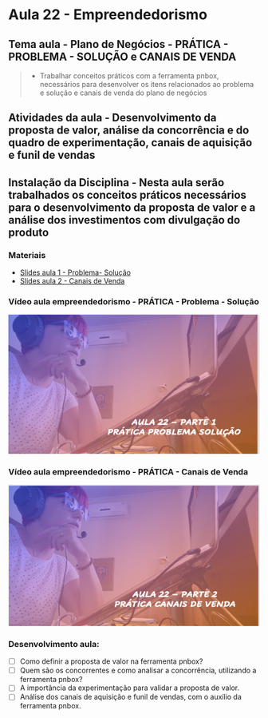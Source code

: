 # Aula 22 - Empreendedorismo
## Tema aula - Plano de Negócios - PRÁTICA - PROBLEMA - SOLUÇÃO e CANAIS DE VENDA

> * Trabalhar conceitos práticos com a ferramenta pnbox, necessários para desenvolver os itens relacionados ao problema e solução e canais de venda do plano de negócios

## Atividades da aula - Desenvolvimento da proposta de valor, análise da concorrência e do quadro de experimentação, canais de aquisição e funil de vendas


## Instalação da Disciplina - Nesta aula serão trabalhados os conceitos práticos necessários para o desenvolvimento da proposta de valor e a análise dos investimentos com divulgação do produto

### Materiais

- [Slides aula 1 - Problema- Solução](aula_21_1_teorica_pnbox_proposta_valor.pdf)
- [Slides aula 2 - Canais de Venda](aula_21_2_teorica_pnbox_canais_vendas.pdf)

### Vídeo aula empreendedorismo -  PRÁTICA - Problema - Solução

[![Aula - PRÁTICA- Problema - Solução](capa_aula22_1.png)](https://youtu.be/CMYS8sKu5F0)

### Vídeo aula empreendedorismo -  PRÁTICA  - Canais de Venda

[![Aula - PRÁTICA- Problema - Solução](capa_aula22_2.png)](https://youtu.be/JptCX8dGK0I)
  


### Desenvolvimento aula: 

- [ ] Como definir a proposta de valor na ferramenta pnbox?
- [ ] Quem são os concorrentes e como analisar a concorrência, utilizando a ferramenta pnbox?
- [ ] A importância da experimentação para validar a proposta de valor.
- [ ] Análise dos canais de aquisição e funil de vendas, com o auxílio da ferramenta pnbox.
